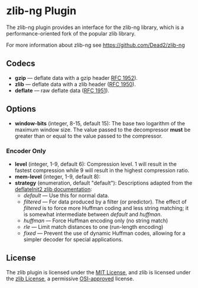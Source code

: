 # zlib-ng Plugin #

The zlib-ng plugin provides an interface for the zlib-ng library,
which is a performance-oriented fork of the popular zlib library.

For more information about zlib-ng see https://github.com/Dead2/zlib-ng

## Codecs ##

- **gzip** — deflate data with a gzip header
  [RFC 1952](https://www.ietf.org/rfc/rfc1952.txt)).
- **zlib** — deflate data with a zlib header
  ([RFC 1950](https://www.ietf.org/rfc/rfc1950.txt)).
- **deflate** — raw deflate data
  ([RFC 1951](https://www.ietf.org/rfc/rfc1951.txt)).

## Options ##

- **window-bits** (integer, 8-15, default 15): The base two logarithm
    of the maximum window size.  The value passed to the decompressor
    **must** be greater than or equal to the value passed to the
    compressor.

### Encoder Only ###

- **level** (integer, 1-9, default 6): Compression level.  1 will
   result in the fastest compression while 9 will result in the
   highest compression ratio.
- **mem-level** (integer, 1-9, default 8):
- **strategy** (enumeration, default "default"): Descriptions adapted
   from the [deflateInit2 zlib
   documentation](http://www.zlib.net/manual.html#Advanced):
  - *default* — Use this for normal data.
  - *filtered* — For data produced by a filter (or predictor).  The
     effect of *filtered* is to force more Huffman coding and less
     string matching; it is somewhat intermediate between *default*
     and *huffman*.
  - *huffman* — Force Huffman encoding only (no string match)
  - *rle* — Limit match distances to one (run-length encoding)
  - *fixed* — Prevent the use of dynamic Huffman codes, allowing for a
     simpler decoder for special applications.

## License ##

The zlib plugin is licensed under the [MIT
License](http://opensource.org/licenses/MIT), and zlib is licensed
under the [zlib License](http://www.gzip.org/zlib/zlib_license.html),
a permissive [OSI-approved](http://opensource.org/licenses/Zlib)
license.
